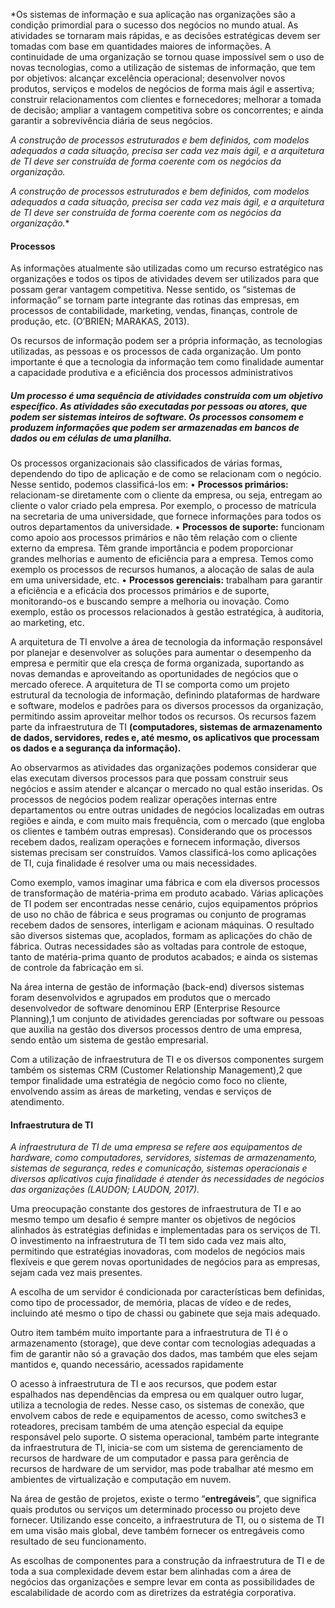 
*Os sistemas de informação e sua aplicação nas organizações são a condição primordial para o sucesso dos negócios no mundo atual. As atividades se tornaram mais rápidas, e as decisões estratégicas devem ser tomadas com base em quantidades maiores de informações. A continuidade de uma organização se tornou quase impossível sem o uso de novas tecnologias, como a utilização de sistemas de informação, que tem por objetivos: alcançar excelência operacional; desenvolver novos produtos, serviços e modelos de negócios de forma mais ágil e assertiva; construir relacionamentos com clientes e fornecedores; melhorar a tomada de decisão; ampliar a vantagem competitiva sobre os concorrentes; e ainda garantir a sobrevivência diária de seus negócios.

*A construção de processos estruturados e bem definidos, com modelos adequados a cada situação, precisa ser cada vez mais ágil, e a arquitetura de TI deve ser construída de forma coerente com os negócios da organização.*

*A construção de processos estruturados e bem definidos, com modelos adequados a cada situação, precisa ser cada vez mais ágil, e a arquitetura de TI deve ser construída de forma coerente com os negócios da organização.**

#### Processos
As informações atualmente são utilizadas como um recurso estratégico nas organizações e todos os tipos de atividades devem ser utilizados para que possam gerar vantagem competitiva. Nesse sentido, os “sistemas de informação” se tornam parte integrante das rotinas das empresas, em processos de contabilidade, marketing, vendas, finanças, controle de produção, etc. (O’BRIEN; MARAKAS, 2013).

Os recursos de informação podem ser a própria informação, as tecnologias utilizadas, as pessoas e os processos de cada organização. Um ponto importante é que a tecnologia da informação tem como finalidade aumentar a capacidade produtiva e a eficiência dos processos administrativos

##### Um processo é uma sequência de atividades construída com um objetivo específico. As atividades são executadas por pessoas ou atores, que podem ser sistemas inteiros de software. Os processos consomem e produzem informações que podem ser armazenadas em bancos de dados ou em células de uma planilha.


Os processos organizacionais são classificados de várias formas,
dependendo do tipo de aplicação e de como se relacionam com o negócio. Nesse sentido, podemos classificá-los em:
• **Processos primários:** relacionam-se diretamente com o cliente da empresa, ou seja, entregam ao cliente o valor criado pela
empresa. Por exemplo, o processo de matrícula na secretaria de
uma universidade, que fornece informações para todos os outros
departamentos da universidade.
• **Processos de suporte:** funcionam como apoio aos processos primários e não têm relação com o cliente externo da empresa. Têm
grande importância e podem proporcionar grandes melhorias e
aumento de eficiência para a empresa. Temos como exemplo os
processos de recursos humanos, a alocação de salas de aula em
uma universidade, etc.
• **Processos gerenciais:** trabalham para garantir a eficiência e a
eficácia dos processos primários e de suporte, monitorando-os e
buscando sempre a melhoria ou inovação. Como exemplo, estão
os processos relacionados à gestão estratégica, à auditoria, ao
marketing, etc.

A arquitetura de TI envolve a área de tecnologia da informação responsável por planejar e desenvolver as soluções para aumentar o desempenho da empresa e permitir que ela cresça de forma organizada, suportando as novas demandas e aproveitando as oportunidades de negócios que o mercado oferece. A arquitetura de TI se comporta como um projeto estrutural da tecnologia de informação, definindo plataformas de hardware e software, modelos e padrões para os diversos processos da organização, permitindo assim aproveitar melhor todos os recursos. Os recursos fazem parte da infraestrutura de TI **(computadores, sistemas de armazenamento de dados, servidores, redes e, até mesmo, os aplicativos que processam os dados e a segurança da informação).**

Ao observarmos as atividades das organizações podemos considerar que elas executam diversos processos para que possam construir seus negócios e assim atender e alcançar o mercado no qual estão inseridas. Os processos de negócios podem realizar operações internas entre departamentos ou entre outras unidades de negócios localizadas em outras regiões e ainda, e com muito mais frequência, com o mercado (que engloba os clientes e também outras empresas). Considerando que os processos recebem dados, realizam operações e fornecem informação, diversos sistemas precisam ser construídos. Vamos classificá-los como aplicações de TI, cuja finalidade é resolver uma ou mais necessidades. 

Como exemplo, vamos imaginar uma fábrica e com ela diversos processos de transformação de matéria-prima em produto acabado. Várias aplicações de TI podem ser encontradas nesse cenário, cujos equipamentos próprios de uso no chão de fábrica e seus programas ou conjunto de programas recebem dados de sensores, interligam e acionam máquinas. O resultado são diversos sistemas que, acoplados, formam as aplicações do chão de fábrica. Outras necessidades são as voltadas para controle de estoque, tanto de matéria-prima quanto de produtos acabados; e ainda os sistemas de controle da fabricação em si. 

Na área interna de gestão de informação (back-end) diversos sistemas foram desenvolvidos e agrupados em produtos que o mercado desenvolvedor de software denominou ERP (Enterprise Resource Planning),1 um conjunto de atividades gerenciadas por software ou pessoas que auxilia na gestão dos diversos processos dentro de uma empresa, sendo então um sistema de gestão empresarial.

Com a utilização de infraestrutura de TI e os diversos componentes surgem também os sistemas CRM (Customer Relationship Management),2 que tempor finalidade uma estratégia de negócio como foco no cliente, envolvendo assim as áreas de marketing, vendas e serviços de atendimento.

#### Infraestrutura de TI 
*A infraestrutura de TI de uma empresa se refere aos equipamentos de hardware, como computadores, servidores, sistemas de armazenamento, sistemas de segurança, redes e comunicação, sistemas operacionais e diversos aplicativos cuja finalidade é atender às necessidades de negócios das organizações (LAUDON; LAUDON, 2017).*

Uma preocupação constante dos gestores de infraestrutura de TI e ao mesmo tempo um desafio é sempre manter os objetivos de negócios alinhados às estratégias definidas e implementadas para os serviços de TI. O investimento na infraestrutura de TI tem sido cada vez mais alto, permitindo que estratégias inovadoras, com modelos de negócios mais flexíveis e que gerem novas oportunidades de negócios para as empresas, sejam cada vez mais presentes. 

A escolha de um servidor é condicionada por características bem definidas, como tipo de processador, de memória, placas de vídeo e de redes, incluindo até mesmo o tipo de chassi ou gabinete que seja mais adequado.

Outro item também muito importante para a infraestrutura de TI é o armazenamento (storage), que deve contar com tecnologias adequadas a fim de garantir não só a gravação dos dados, mas também que eles sejam mantidos e, quando necessário, acessados rapidamente

O acesso à infraestrutura de TI e aos recursos, que podem estar espalhados nas dependências da empresa ou em qualquer outro lugar, utiliza a tecnologia de redes. Nesse caso, os sistemas de conexão, que envolvem cabos de rede e equipamentos de acesso, como switches3 e roteadores, precisam também de uma atenção especial da equipe responsável pelo suporte. O sistema operacional, também parte integrante da infraestrutura de TI, inicia-se com um sistema de gerenciamento de recursos de hardware de um computador e passa para gerência de recursos de hardware de um servidor, mas pode trabalhar até mesmo em ambientes de virtualização e computação em nuvem.

Na área de gestão de projetos, existe o termo “**entregáveis**”, que significa quais produtos ou serviços um determinado processo ou projeto deve fornecer. Utilizando esse conceito, a infraestrutura de TI, ou o sistema de TI em uma visão mais global, deve também fornecer os entregáveis como resultado de seu funcionamento. 

As escolhas de componentes para a construção da infraestrutura de TI e de toda a sua complexidade devem estar bem alinhadas com a área de negócios das organizações e sempre levar em conta as possibilidades de escalabilidade de acordo com as diretrizes da estratégia corporativa.